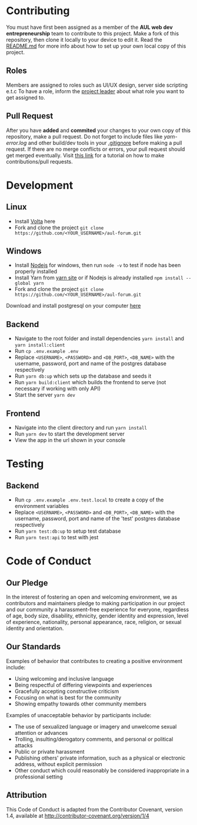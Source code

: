 # Contributing
You must have first been assigned as a member of the **AUL web dev entrepreneurship**  team to contribute to this project. Make a fork of this repository, then clone it locally to your device to edit it. Read the [README.md](README.md) for more info about how to set up your own local copy of this project.
## Roles
Members are assigned to roles such as UI/UX design, server side scripting e.t.c To have a role, inform the [project leader](https://github.com/Tekipeps) about what role you want to get assigned to.

## Pull Request
After you have **added** and **commited** your changes to your own copy of this repository, make a pull request. Do not forget to include files like *yarn-error.log* and other build/dev tools in your [.gitignore](.gitignore) before making a pull request. If there are no merge conflicts or errors, your pull request should get merged eventually. Visit [this link](https://github.com/firstcontributions/first-contributions) for a tutorial on how to make contributions/pull requests.

# Development

## Linux

- Install [Volta](https://volta.sh/) here
- Fork and clone the project `git clone https://github.com/<YOUR_USERNAME>/aul-forum.git`


## Windows

- Install [Nodejs](https://nodejs.org/en/download/) for windows, then run `node -v` to test if node has been properly installed
- Install Yarn from [yarn site](https://classic.yarnpkg.com/en/docs/install/#debian-stable) or if Nodejs is already installed `npm install --global yarn`
- Fork and clone the project `git clone https://github.com/<YOUR_USERNAME>/aul-forum.git`


Download and install postgresql on your computer [here](https://www.postgresql.org/download/)

## Backend
- Navigate to the root folder and install dependencies `yarn install` and `yarn install:client`
- Run `cp .env.example .env`
- Replace `<USERNAME>`, `<PASSWORD>` and `<DB_PORT>`, `<DB_NAME>` with the username, password, port and name of the postgres database respectively
- Run `yarn db:up` which sets up the database and seeds it
- Run `yarn build:client` which builds the frontend to serve (not necessary if working with only API)
- Start the server `yarn dev`

## Frontend
- Navigate into the client directory and run `yarn install`
- Run `yarn dev` to start the development server
- View the app in the url shown in your console


# Testing

## Backend
- Run `cp .env.example .env.test.local` to create a copy of the environment variables
- Replace `<USERNAME>`, `<PASSWORD>` and `<DB_PORT>`, `<DB_NAME>` with the username, password, port and name of the 'test' postgres database respectively
- Run `yarn test:db:up` to setup test database
- Run `yarn test:api` to test with jest

# Code of Conduct
## Our Pledge
In the interest of fostering an open and welcoming environment, we as contributors and maintainers pledge to making participation in our project and our community a harassment-free experience for everyone, regardless of age, body size, disability, ethnicity, gender identity and expression, level of experience, nationality, personal appearance, race, religion, or sexual identity and orientation.
## Our Standards
Examples of behavior that contributes to creating a positive environment include:
* Using welcoming and inclusive language
* Being respectful of differing viewpoints and experiences
* Gracefully accepting constructive criticism
* Focusing on what is best for the community
* Showing empathy towards other community members

Examples of unacceptable behavior by participants include:

* The use of sexualized language or imagery and unwelcome sexual attention or advances
* Trolling, insulting/derogatory comments, and personal or political attacks
* Public or private harassment
* Publishing others' private information, such as a physical or electronic address, without explicit permission
* Other conduct which could reasonably be considered inappropriate in a professional setting

## Attribution
This Code of Conduct is adapted from the Contributor Covenant, version 1.4, available at http://contributor-covenant.org/version/1/4
